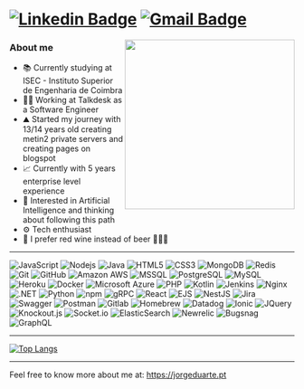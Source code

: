 
# [![Linkedin Badge](https://img.shields.io/badge/-Duarte-blue?style=flat-square&logo=Linkedin&logoColor=white&link=https://www.linkedin.com/in/jorgermduarte/)](https://www.linkedin.com/in/jorgermduarte/) [![Gmail Badge](https://img.shields.io/badge/-jorge_duarte@outlook.pt-c14438?style=flat-square&logo=Gmail&logoColor=white&link=mailto:jorge_duarte@outlook.pt)](mailto:jorge_duarte@outlook.pt)

<img src="https://media.giphy.com/media/blSTtZehjAZ8I/giphy.gif" width="300" align="right">

### About me

- 📚 Currently studying at ISEC - Instituto Superior de Engenharia de Coimbra
- 👨‍💻 Working at Talkdesk as a Software Engineer
- ⛰️ Started my journey with 13/14 years old creating metin2 private servers and creating pages on blogspot
- 📈 Currently with 5 years enterprise level experience
- 🤯 Interested in Artificial Intelligence and thinking about following this path
- ⚙️ Tech enthusiast
- 🍷 I prefer red wine instead of beer 🤷🏽‍♂️
---

![JavaScript](https://img.shields.io/badge/-JavaScript-E4E4E4?style=flat-square&logo=javascript)
![Nodejs](https://img.shields.io/badge/-Nodejs-E4E4E4?style=flat-square&logo=Node.js)
![Java](https://img.shields.io/badge/-Java-E4E4E4?style=flat-square&logo=java&logoColor=black)
![HTML5](https://img.shields.io/badge/-HTML5-E4E4E4?style=flat-square&logo=html5&logoColor=black)
![CSS3](https://img.shields.io/badge/-CSS3-E4E4E4?style=flat-square&logo=css3&logoColor=black)
![MongoDB](https://img.shields.io/badge/-MongoDB-E4E4E4?style=flat-square&logo=mongodb)
![Redis](https://img.shields.io/badge/-Redis-E4E4E4?style=flat-square&logo=Redis)
![Git](https://img.shields.io/badge/-Git-E4E4E4?style=flat-square&logo=git)
![GitHub](https://img.shields.io/badge/-GitHub-E4E4E4?style=flat-square&logo=github&logoColor=black)
![Amazon AWS](https://img.shields.io/badge/Amazon%20AWS-E4E4E4?style=flat-square&logo=amazon-aws&logoColor=black)
![MSSQL](https://img.shields.io/badge/-MSSQL-E4E4E4?style=flat-square&logo=mssql)
![PostgreSQL](https://img.shields.io/badge/-PostgreSQL-E4E4E4?style=flat-square&logo=PostgreSQL)
![MySQL](https://img.shields.io/badge/-MySQL-E4E4E4?style=flat-square&logo=mysql)
![Heroku](https://img.shields.io/badge/-Heroku-E4E4E4?style=flat-square&logo=heroku&logoColor=black)
![Docker](https://img.shields.io/badge/-Docker-E4E4E4?style=flat-square&logo=docker)
![Microsoft Azure](https://img.shields.io/badge/Microsoft%20Azure-E4E4E4?style=flat-square&logo=microsoft-azure&logoColor=black)
![PHP](https://img.shields.io/badge/PHP-E4E4E4?style=flat-square&logo=php)
![Kotlin](https://img.shields.io/badge/Kotlin-E4E4E4?style=flat-square&logo=kotlin)
![Jenkins](https://img.shields.io/badge/Jenkins-E4E4E4?style=flat-square&logo=jenkins)
![Nginx](https://img.shields.io/badge/Nginx-E4E4E4?style=flat-square&logo=nginx&logoColor=black)
![.NET](https://img.shields.io/badge/.NET-E4E4E4?style=flat-square&logo=dotnet&logoColor=black)
![Python](https://img.shields.io/badge/-Python-E4E4E4?style=flat-square&logo=python)
![npm](https://img.shields.io/badge/-npm-E4E4E4?style=flat-square&logo=npm)
![gRPC](https://img.shields.io/badge/-gRPC-E4E4E4?style=flat-square&logo=grpc)
![React](https://img.shields.io/badge/-React-E4E4E4?style=flat-square&logo=react)
![EJS](https://img.shields.io/badge/-EJS-E4E4E4?style=flat-square&logo=ejs)
![NestJS](https://img.shields.io/badge/-NestJS-E4E4E4?style=flat-square&logo=nestjs&logoColor=red)
![Jira](https://img.shields.io/badge/-Jira-E4E4E4?style=flat-square&logo=jira&logoColor=blue)
![Swagger](https://img.shields.io/badge/-Swagger-E4E4E4?style=flat-square&logo=swagger)
![Postman](https://img.shields.io/badge/-Postman-E4E4E4?style=flat-square&logo=postman)
![Gitlab](https://img.shields.io/badge/-Gitlab-E4E4E4?style=flat-square&logo=gitlab)
![Homebrew](https://img.shields.io/badge/-Homebrew-E4E4E4?style=flat-square&logo=homebrew)
![Datadog](https://img.shields.io/badge/-Datadog-E4E4E4?style=flat-square&logo=datadog&logoColor=black)
![Ionic](https://img.shields.io/badge/-Ionic-E4E4E4?style=flat-square&logo=Ionic)
![JQuery](https://img.shields.io/badge/-JQuery-E4E4E4?style=flat-square&logo=JQuery&logoColor=orange)
![Knockout.js](https://img.shields.io/badge/-Knockout.js-E4E4E4?style=flat-square&logo=Knockout.js)
![Socket.io](https://img.shields.io/badge/-Socket.io-E4E4E4?style=flat-square&logo=Socket.io&logoColor=black)
![ElasticSearch](https://img.shields.io/badge/-ElasticSearch-E4E4E4?style=flat-square&logo=elasticsearch&logoColor=black)
![Newrelic](https://img.shields.io/badge/-Newrelic-E4E4E4?style=flat-square&logo=newrelic&logoColor=006600)
![Bugsnag](https://img.shields.io/badge/-Bugnag-E4E4E4?style=flat-square&logo=bugsnag&logoColor=blue)
![GraphQL](https://img.shields.io/badge/-GraphQL-E4E4E4?style=flat-square&logo=graphql&logoColor=purple)

---
[![Top Langs](https://github-readme-stats.vercel.app/api/top-langs/?username=jorgermduarte&layout=compact)](https://github.com/anuraghazra/github-readme-stats)

---

Feel free to know more about me at: https://jorgeduarte.pt
